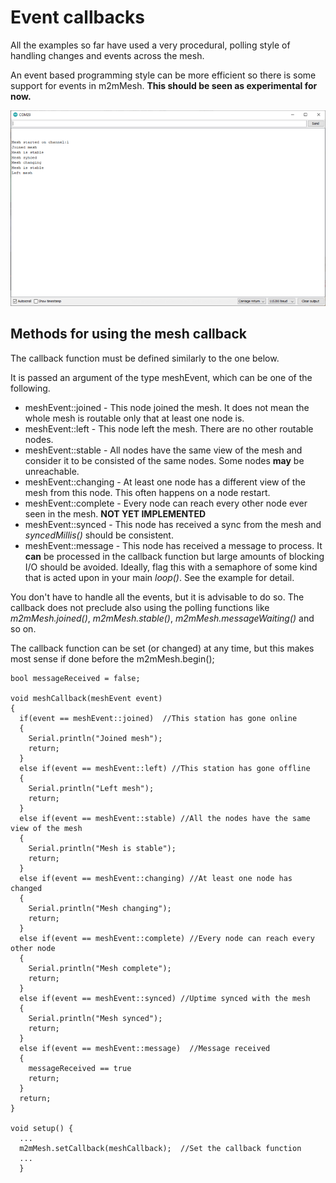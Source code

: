 # Event callbacks

All the examples so far have used a very procedural, polling style of handling changes and events across the mesh.

An event based programming style can be more efficient so there is some support for events in m2mMesh. **This should be seen as experimental for now.**

![](output.png)

## Methods for using the mesh callback

The callback function must be defined similarly to the one below.

It is passed an argument of the type meshEvent, which can be one of the following.

- meshEvent::joined - This node joined the mesh. It does not mean the whole mesh is routable only that at least one node is.
- meshEvent::left - This node left the mesh. There are no other routable nodes.
- meshEvent::stable - All nodes have the same view of the mesh and consider it to be consisted of the same nodes. Some nodes **may** be unreachable.
- meshEvent::changing - At least one node has a different view of the mesh from this node. This often happens on a node restart.
- meshEvent::complete - Every node can reach every other node ever seen in the mesh. **NOT YET IMPLEMENTED**
- meshEvent::synced - This node has received a sync from the mesh and *syncedMillis()* should be consistent.
- meshEvent::message - This node has received a message to process. It **can** be processed in the callback function but large amounts of blocking I/O should be avoided. Ideally, flag this with a semaphore of some kind that is acted upon in your main *loop()*. See the example for detail.

You don't have to handle all the events, but it is advisable to do so. The callback does not preclude also using the polling functions like *m2mMesh.joined()*, *m2mMesh.stable()*, *m2mMesh.messageWaiting()* and so on.

The callback function can be set (or changed) at any time, but this makes most sense if done before the m2mMesh.begin();

```
bool messageReceived = false;

void meshCallback(meshEvent event)
{
  if(event == meshEvent::joined)  //This station has gone online
  {
    Serial.println("Joined mesh");
    return;
  }
  else if(event == meshEvent::left) //This station has gone offline
  {
    Serial.println("Left mesh");
    return;
  }
  else if(event == meshEvent::stable) //All the nodes have the same view of the mesh
  {
    Serial.println("Mesh is stable");
    return;
  }
  else if(event == meshEvent::changing) //At least one node has changed
  {
    Serial.println("Mesh changing");
    return;
  }
  else if(event == meshEvent::complete) //Every node can reach every other node
  {
    Serial.println("Mesh complete");
    return;
  }
  else if(event == meshEvent::synced) //Uptime synced with the mesh
  {
    Serial.println("Mesh synced");
    return;
  }
  else if(event == meshEvent::message)  //Message received
  {
    messageReceived == true
    return;
  }
  return;
}

void setup() {
  ...
  m2mMesh.setCallback(meshCallback);  //Set the callback function
  ...
  }
```

